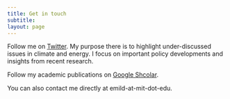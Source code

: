 ```yaml
---
title: Get in touch
subtitle: 
layout: page
---
```


Follow me on [Twitter](https://twitter.com/EmilDimanchev). My purpose there is to highlight under-discussed issues in climate and energy. I focus on important policy developments and insights from recent research. 

Follow my academic publications on [Google Shcolar](https://scholar.google.com/citations?user=sYlOL18AAAAJ&hl=en).

You can also contact me directly at emild-at-mit-dot-edu.
